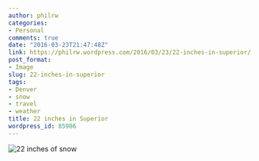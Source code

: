 ```yaml
---
author: philrw
categories:
- Personal
comments: true
date: "2016-03-23T21:47:48Z"
link: https://philrw.wordpress.com/2016/03/23/22-inches-in-superior/
post_format:
- Image
slug: 22-inches-in-superior
tags:
- Denver
- snow
- travel
- weather
title: 22 inches in Superior
wordpress_id: 85986
---
```


![22 inches of snow](/images/IMG_20160323_152516.jpg)
